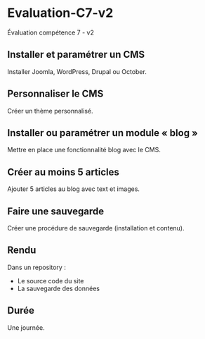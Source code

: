 # Evaluation-C7-v2

Évaluation compétence 7 - v2

## Installer et paramétrer un CMS

Installer Joomla, WordPress, Drupal ou October.

## Personnaliser le CMS

Créer un thème personnalisé.

## Installer ou paramétrer un module « blog »

Mettre en place une fonctionnalité blog avec le CMS.

## Créer au moins 5 articles

Ajouter 5 articles au blog avec text et images.

## Faire une sauvegarde

Créer une procédure de sauvegarde (installation et contenu).

## Rendu

Dans un repository :
- Le source code du site
- La sauvegarde des données

## Durée

Une journée.
